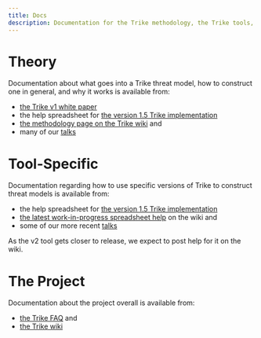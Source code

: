 ```yaml
---
title: Docs
description: Documentation for the Trike methodology, the Trike tools, and the Trike project.
---
```


# Theory
Documentation about what goes into a Trike threat model, how to construct one in general, and why it works is available from:
* [the Trike v1 white paper](/papers/Trike_v1_Methodology_Document-draft.pdf)
* the help spreadsheet for [the version 1.5 Trike implementation](tools.shtml#spreadsheet)
*	[the methodology page on the Trike wiki](https://sourceforge.net/apps/trac/trike/wiki/Methodology) and
* many of our [talks](/talks)

# Tool-Specific
Documentation regarding how to use specific versions of Trike to construct threat models is available from:
* the help spreadsheet for [the version 1.5 Trike implementation](tools.shtml#spreadsheet)
* [the latest work-in-progress spreadsheet help](https://sourceforge.net/apps/trac/trike/wiki/Spreadsheet%20Help) on the wiki and
* some of our more recent [talks](/talks)

As the v2 tool gets closer to release, we expect to post help for it on the wiki.

# The Project

Documentation about the project overall is available from:
* [the Trike FAQ](/faq) and
* [the Trike wiki](http://trike.wiki.sourceforge.net/)
